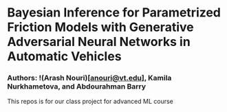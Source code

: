 # Bayesian Inference for Parametrized Friction Models with Generative Adversarial Neural Networks in Automatic Vehicles
### Authors: !(Arash Nouri)[anouri@vt.edu], Kamila Nurkhametova, and Abdourahman Barry
This repos is for our class project for advanced ML course
